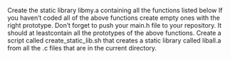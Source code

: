 Create the static library libmy.a containing all the functions listed below
If you haven’t coded all of the above functions create empty ones with the right prototype.
Don’t forget to push your main.h file to your repository. It should at leastcontain all the prototypes of the above functions.
Create a script called create_static_lib.sh that creates a static library called liball.a from all the .c files that are in the current directory.
